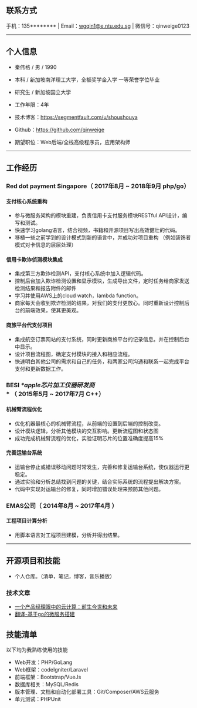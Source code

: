 
## 联系方式

手机：135********   |  Email：wgqin1@e.ntu.edu.sg | 微信号：qinweige0123

---

## 个人信息

 - 秦伟格 / 男 / 1990 
 - 本科 / 新加坡南洋理工大学，全额奖学金入学 一等荣誉学位毕业
 - 研究生 / 新加坡国立大学
 - 工作年限：4年
 - 技术博客：https://segmentfault.com/u/shoushouya 
 - Github：https://github.com/qinweige 
 
 - 期望职位：Web后端/全栈高级程序员，应用架构师

---

## 工作经历

### Red dot payment Singapore（ 2017年8月 ~ 2018年9月 php/go）

#### 支付核心系统重构 
* 参与微服务架构的模块重建，负责信用卡支付服务模块RESTful API设计，编写和测试。  
* 快速学习golang语言，结合视频，书籍和开源项目写出高效健壮的代码。  
* 移植一些之前学到的设计模式到新的语言中，并成功对项目重构 （例如装饰者模式对卡信息的层层处理）

#### 信用卡欺诈侦测模块集成
* 集成第三方欺诈检测API，支付核心系统中加入逻辑代码。
* 控制后台加入欺诈检测设置和显示模块，生成导出文件，定时任务给商家发送检测结果和报告附件的邮件
* 学习并使用AWS上的cloud watch，lambda function。
* 商家每天会收到欺诈检测的结果，对我们的支付更放心。同时重新设计控制后台的前端效果，使其更美观。

#### 商旅平台代支付项目
* 集成航空订票网站的支付系统，同时更新商旅平台的记录信息。并在控制后台中显示。
* 设计项目流程图，确定支付模块的接入和相应流程。 
* 快速明白其他公司的需求和自己的任务，和两家公司沟通和联系一起完成平台支付和更新数据工作。
 
### BESI *\*apple芯片加工仪器研发商** （ 2015年5月 ~ 2017年7月 C++）

#### 机械臂流程优化 
* 优化机器最核心的机械臂流程，从前端的设置到后端的控制改变。
* 设计模块逻辑，分析其他模块的交互影响。更新流程图和状态图
* 成功完成机械臂流程的优化，实验证明芯片的位置准确度提高15%

#### 完善运输台系统
* 运输台停止或错误移动问题时常发生，完善和修复运输台系统，使仪器运行更稳定。
* 通过实验和分析总结找到问题的关键，结合实际系统的流程提出解决方案。
* 代码中实现对运输台的修复，同时增加错误处理来预防其他问题。

### EMAS公司（ 2014年8月 ~ 2017年4月 ）

#### 工程项目计算分析
* 用脚本语言对工程项目建模，分析并得出结果。
---

## 开源项目和技能
* 个人仓库。（清单，笔记，博客，音乐播放）

### 技术文章
- [一个产品经理眼中的云计算：前生今世和未来](http://get.jobdeer.com/706.get)
- [翻译-基于go的微服务搭建](https://segmentfault.com/blog/microgo) 

## 技能清单
以下均为我熟练使用的技能

- Web开发：PHP/GoLang
- Web框架：codeIgniter/Laravel
- 前端框架：Bootstrap/VueJs
- 数据库相关：MySQL/Redis
- 版本管理、文档和自动化部署工具：Git/Composer/AWS云服务
- 单元测试：PHPUnit
